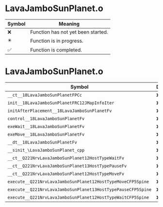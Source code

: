 # LavaJamboSunPlanet.o
| Symbol | Meaning 
| ------------- | ------------- 
| :x: | Function has not yet been started. 
| :eight_pointed_black_star: | Function is in progress. 
| :white_check_mark: | Function is completed. 


# LavaJamboSunPlanet.o
| Symbol | Decompiled? |
| ------------- | ------------- |
| `__ct__18LavaJamboSunPlanetFPCc` | :x: |
| `init__18LavaJamboSunPlanetFRC12JMapInfoIter` | :x: |
| `initAfterPlacement__18LavaJamboSunPlanetFv` | :x: |
| `control__18LavaJamboSunPlanetFv` | :x: |
| `exeWait__18LavaJamboSunPlanetFv` | :x: |
| `exeMove__18LavaJamboSunPlanetFv` | :x: |
| `__dt__18LavaJamboSunPlanetFv` | :x: |
| `__sinit_\LavaJamboSunPlanet_cpp` | :x: |
| `__ct__Q221NrvLavaJamboSunPlanet12HostTypeWaitFv` | :x: |
| `__ct__Q221NrvLavaJamboSunPlanet13HostTypePauseFv` | :x: |
| `__ct__Q221NrvLavaJamboSunPlanet12HostTypeMoveFv` | :x: |
| `execute__Q221NrvLavaJamboSunPlanet12HostTypeMoveCFP5Spine` | :x: |
| `execute__Q221NrvLavaJamboSunPlanet13HostTypePauseCFP5Spine` | :x: |
| `execute__Q221NrvLavaJamboSunPlanet12HostTypeWaitCFP5Spine` | :x: |

